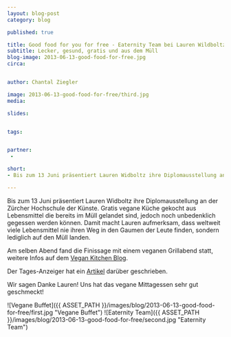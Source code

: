 ```yaml
---
layout: blog-post
category: blog

published: true

title: Good food for you for free - Eaternity Team bei Lauren Wildboltz
subtitle: Lecker, gesund, gratis und aus dem Müll
blog-image: 2013-06-13-good-food-for-free.jpg
circa: 


author: Chantal Ziegler

image: 2013-06-13-good-food-for-free/third.jpg
media: 

slides:


tags:


partner:
 - 

short: 
- Bis zum 13 Juni präsentiert Lauren Widboltz ihre Diplomausstellung an der Zürcher Hochschule der Künste.

---
```




Bis zum  13 Juni präsentiert Lauren Widboltz ihre Diplomausstellung an der Zürcher Hochschule der Künste. Gratis vegane Küche gekocht aus Lebensmittel die bereits im Müll gelandet sind, jedoch noch unbedenklich gegessen werden können. Damit macht Lauren aufmerksam, dass weltweit viele Lebensmittel nie ihren Weg in den Gaumen der Leute finden, sondern lediglich auf den Müll landen. 

Am selben Abend fand die Finissage mit einem veganen Grillabend statt, weitere Infos auf dem [Vegan Kitchen Blog][2].

Der Tages-Anzeiger hat ein [Artikel][1] darüber geschrieben.

Wir sagen Danke Lauren! Uns hat das vegane Mittagessen sehr gut geschmeckt!

![Vegane Buffet]({{ ASSET_PATH }}/images/blog/2013-06-13-good-food-for-free/first.jpg "Vegane Buffet")
![Eaternity Team]({{ ASSET_PATH }}/images/blog/2013-06-13-good-food-for-free/second.jpg "Eaternity Team")


[1]:http://blog.vegankitchen.ch/wp-content/uploads/tages_anzeiger_belleve_30.5.2013.jpg
[2]:http://blog.vegankitchen.ch/?p=1252#comment-677


